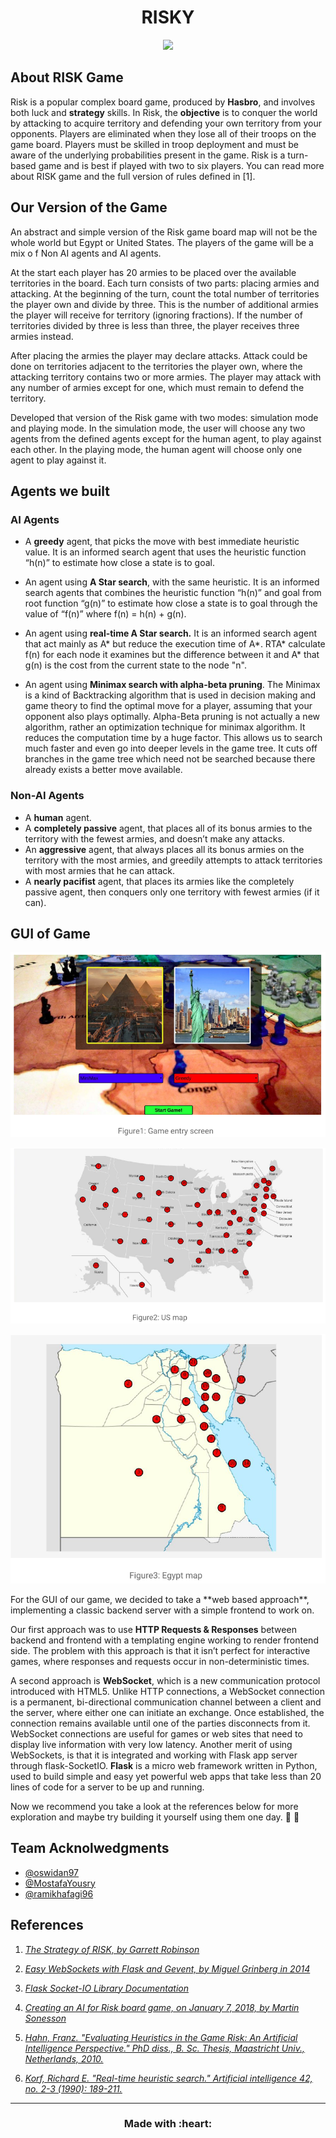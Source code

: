 <h1 align='center'>RISKY</h1>

<p align='center'> <img src='https://images-na.ssl-images-amazon.com/images/I/51xis6CpkxL._AC_.jpg'/></p>

## About RISK Game
Risk is a popular complex board game, produced by **Hasbro**, and involves both luck and
**strategy** skills. In Risk, the **objective** is to conquer the world by attacking to acquire
territory and defending your own territory from your opponents. Players are eliminated
when they lose all of their troops on the game board. Players must be skilled in troop
deployment and must be aware of the underlying probabilities present in the game. Risk
is a turn-based game and is best if played with two to six players.
You can read more about RISK game and the full version of rules defined in [1].

## Our Version of the Game
An abstract and simple version of the Risk game board map will not be the whole world
but Egypt or United States. The players of the game will be a mix o f Non AI agents and
AI agents.

At the start each player has 20 armies to be placed over the available territories in the
board. Each turn consists of two parts: placing armies and attacking. At the beginning
of the turn, count the total number of territories the player own and divide by three.
This is the number of additional armies the player will receive for territory (ignoring
fractions). If the number of territories divided by three is less than three, the player
receives three armies instead.

After placing the armies the player may declare attacks. Attack could be done on
territories adjacent to the territories the player own, where the attacking territory
contains two or more armies. The player may attack with any number of armies except
for one, which must remain to defend the territory.

Developed that version of the Risk game with two modes: simulation mode
and playing mode. In the simulation mode, the user will choose any two agents from
the defined agents except for the human agent, to play against each other. In the
playing mode, the human agent will choose only one agent to play against it.

## Agents we built
### AI Agents 
- A **greedy** agent, that picks the move with best immediate heuristic value. It is an informed search agent that uses the heuristic function “h(n)” to estimate how close a state is to goal.

- An agent using **A Star search**, with the same heuristic. It is an informed search agents that combines the heuristic function “h(n)” and goal from root function “g(n)” to estimate how close a state is to goal through the value of ​“f(n)”
where f(n) = h(n) + g(n).

- An agent using **real-time A Star search.** It is an informed search agent that act mainly as A* but reduce the execution time of A*. RTA* calculate f(n) for each node it examines but the difference between it and A* that g(n) is the cost from the current state to the node "n".

- An agent using **Minimax search with alpha-beta pruning**. The Minimax is a kind of Backtracking algorithm that is used in decision making and game theory to find the optimal move for a player, assuming that your opponent also plays
optimally. Alpha-Beta pruning is not actually a new algorithm, rather an optimization
technique for minimax algorithm. It reduces the computation time by a huge factor. This
allows us to search much faster and even go into deeper levels in the game tree. It cuts
off branches in the game tree which need not be searched because there already exists
a better move available.


### Non-AI Agents
- A **human** agent.
- A **completely passive** agent, that places all of its bonus armies to the territory with the fewest armies, and doesn’t make any attacks.
- An **aggressive** agent, that always places all its bonus armies on the territory with
the most armies, and greedily attempts to attack territories with most armies that
he can attack.
- A **nearly pacifist** agent, that places its armies like the completely passive agent,
then conquers only one territory with fewest armies (if it can).

## GUI of Game
<p align='center'><img src='./screenshots/game_entry.png'/></p>
<p align='center'><img src='./screenshots/us_map.png'/></p>
<p align='center'><img src='./screenshots/egy_map.png'/></p>
For the GUI of our game, we decided to take a **web based approach**, implementing a
classic backend server with a simple frontend to work on.

Our first approach was to use **HTTP Requests & Responses** between backend and
frontend with a templating engine working to render frontend side. The problem with
this approach is that it isn’t perfect for interactive games, where responses and
requests occur in non-deterministic times.

A second approach is **WebSocket**, which is a new communication protocol
introduced with HTML5. Unlike HTTP connections, a WebSocket connection is a
permanent, bi-directional communication channel between a client and the server,
where either one can initiate an exchange.
Once established, the connection remains available until one of the parties
disconnects from it. WebSocket connections are useful for games or web sites that
need to display live information with very low latency.
Another merit of using WebSockets, is that it is integrated and working with Flask
app server through flask-SocketIO.
**Flask** is a micro web framework written in Python, used to build simple and easy yet
powerful web apps that take less than 20 lines of code for a server to be up and
running.

Now we recommend you take a look at the references below for more exploration and maybe try building it yourself using them one day. :closed_book: :green_book:

## Team Acknolwedgments

- [@oswidan97](https://github.com/oswidan97)
- [@MostafaYousry](https://github.com/MostafaYousry)
- [@ramikhafagi96](https://github.com/ramikhafagi96)

## References

1. *[The Strategy of RISK, by Garrett Robinson](http://web.mit.edu/sp.268/www/risk.pdf)*

2. *[Easy WebSockets with Flask and Gevent, by Miguel Grinberg in 2014](https://blog.miguelgrinberg.com/post/easy-websockets-with-flask-and-gevent)*

3. *[Flask Socket-IO Library Documentation](https://flask-socketio.readthedocs.io/en/latest/)*

4. *[Creating an AI for Risk board game, on January 7, 2018, by Martin Sonesson](https://martinsonesson.wordpress.com/2018/01/07/creating-an-ai-for-risk-board-game/)*

5. *[Hahn, Franz. "Evaluating Heuristics in the Game Risk: An Artificial Intelligence Perspective." PhD diss., B. Sc. Thesis, Maastricht Univ., Netherlands, 2010.](https://project.dke.maastrichtuniversity.nl/games/files/bsc/Hahn_Bsc-paper.pdf)*

6. *[Korf, Richard E. "Real-time heuristic search." Artificial intelligence 42, no. 2-3 (1990): 189-211.](https://www.sciencedirect.com/science/article/abs/pii/0004370290900544)*

---

<h3 align='center'>Made with :heart:</h3>
